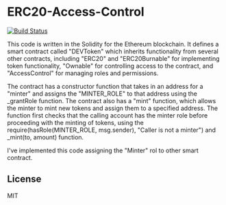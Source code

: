 # ERC20-Access-Control


[![Build Status](https://travis-ci.org/joemccann/dillinger.svg?branch=master)](https://travis-ci.org/joemccann/dillinger)

This code is written in the Solidity for the Ethereum blockchain. It defines a smart contract called "DEVToken" which inherits functionality from several other contracts, including "ERC20" and "ERC20Burnable" for implementing token functionality, "Ownable" for controlling access to the contract, and "AccessControl" for managing roles and permissions.

The contract has a constructor function that takes in an address for a "minter" and assigns the "MINTER_ROLE" to that address using the _grantRole function. The contract also has a "mint" function, which allows the minter to mint new tokens and assign them to a specified address. The function first checks that the calling account has the minter role before proceeding with the minting of tokens, using the require(hasRole(MINTER_ROLE, msg.sender), "Caller is not a minter") and _mint(to, amount) function.

I've implemented this code assigning the "Minter" rol to other smart contract.

## License

MIT


